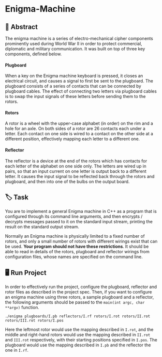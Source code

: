 # Enigma-Machine

## 📄 Abstract

The enigma machine is a series of electro-mechanical cipher components prominently used during World War II in order to protect commercial, diplomatic and military communication. It was built on top of three key components, defined below.

#### Plugboard

When a key on the Enigma machine keyboard is pressed, it closes an electrical circuit, and causes a signal to first be sent to the plugboard. The plugboard consists of a series of contacts that can be connected by plugboard cables. The effect of connecting two letters via plugboard cables is to swap the input signals of these letters before sending them to the rotors.

#### Rotors

A rotor is a wheel with the upper-case alphabet (in order) on the rim and a hole for an axle. On both sides of a rotor are 26 contacts each under a letter. Each contact on one side is wired to a contact on the other side at a different position, effectively mapping each letter to a different one.

#### Reflector

The reflector is a device at the end of the rotors which has contacts for each letter of the alphabet on one side only. The letters are wired up in pairs, so that an input current on one letter is output back to a different letter. It causes the input signal to be reflected back through the rotors and plugboard, and then into one of the bulbs on the output board.



## 🏷 Task

You are to implement a general Enigma machine in C++ as a program that is configured through its command line arguments, and then encrypts / decrypts messages passed to it on the standard input stream, printing the result on the standard output stream.

Normally an Enigma machine is physically limited to a fixed number of rotors, and only a small number of rotors with different wirings exist that can be used. **Your program should not have these restrictions**. It should be able to read in details of the rotors, plugboard and reflector wirings from configuration files, whose names are specified on the command line.



## 🖥 Run Project

In order to effectively run the project, configure the plugboard, reflector and rotor files as described in the project spec. Then, if you want to configure an enigma machine using three rotors, a sample plugboard and a reflector, the following arguments should be passed to the `main(int argc, char **argv)` function.

```
./enigma plugboards/I.pb reflectors/I.rf rotors/I.rot rotors/II.rot rotors/III.rot rotors/I.pos
```

Here the leftmost rotor would use the mapping described in `I.rot`, and the middle and right-hand rotors would use the mapping described in `II.rot` and `III.rot` respectively, with their starting positions specified in `I.pos`. The plugboard would use the mapping described in `I.pb` and the reflector the one in `I.rf`.
